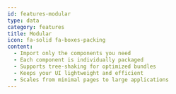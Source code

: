 ```yaml
---
id: features-modular
type: data
category: features
title: Modular
icon: fa-solid fa-boxes-packing
content:
  - Import only the components you need
  - Each component is individually packaged
  - Supports tree-shaking for optimized bundles
  - Keeps your UI lightweight and efficient
  - Scales from minimal pages to large applications
---
```

